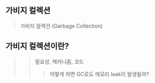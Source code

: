 ## 가비지 컬렉션

> 가비지 컬렉션 (Garbage Collection)
## 가비지 컬렉션이란?
>> 필요성, 메커니즘, 코드
>>> 어떻게 하면 GC로도 메모리 leak이 발생될까?
